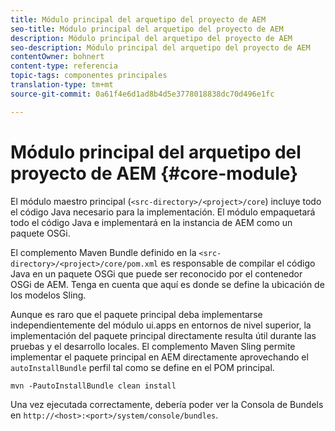 ```yaml
---
title: Módulo principal del arquetipo del proyecto de AEM
seo-title: Módulo principal del arquetipo del proyecto de AEM
description: Módulo principal del arquetipo del proyecto de AEM
seo-description: Módulo principal del arquetipo del proyecto de AEM
contentOwner: bohnert
content-type: referencia
topic-tags: componentes principales
translation-type: tm+mt
source-git-commit: 0a61f4e6d1ad8b4d5e3778018838dc70d496e1fc

---
```



# Módulo principal del arquetipo del proyecto de AEM {#core-module}

El módulo maestro principal (`<src-directory>/<project>/core`) incluye todo el código Java necesario para la implementación. El módulo empaquetará todo el código Java e implementará en la instancia de AEM como un paquete OSGi.

El complemento Maven Bundle definido en la `<src-directory>/<project>/core/pom.xml` es responsable de compilar el código Java en un paquete OSGi que puede ser reconocido por el contenedor OSGi de AEM. Tenga en cuenta que aquí es donde se define la ubicación de los modelos Sling.

Aunque es raro que el paquete principal deba implementarse independientemente del módulo ui.apps en entornos de nivel superior, la implementación del paquete principal directamente resulta útil durante las pruebas y el desarrollo locales. El complemento Maven Sling permite implementar el paquete principal en AEM directamente aprovechando el `autoInstallBundle` perfil tal como se define en el POM [](archetype.md#parent-pom)principal.

```
mvn -PautoInstallBundle clean install
```

Una vez ejecutada correctamente, debería poder ver la Consola de Bundels en `http://<host>:<port>/system/console/bundles`.
